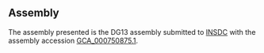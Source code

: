 

Assembly
--------

The assembly presented is the DG13 assembly submitted to
[INSDC](http://www.insdc.org) with the assembly accession
[GCA\_000750875.1](http://www.ebi.ac.uk/ena/data/view/GCA_000750875.1).
